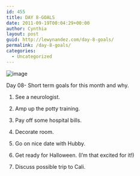 ```yaml
---
id: 455
title: DAY 8-GOALS
date: 2011-09-19T00:04:29+00:00
author: Cynthia
layout: post
guid: http://lewynandez.com/day-8-goals/
permalink: /day-8-goals/
categories:
  - Uncategorized
---
```

<img style="display:block;margin-right:auto;margin-left:auto;" alt="image" src="http://i2.wp.com/lewynandez.com/wp-content/uploads/2011/09/wpid-brain-scan_530.jpeg?w=793" data-recalc-dims="1" />

Day 08- Short term goals for this month and why.

1. See a neurologist.
  
2. Amp up the potty training.
  
3. Pay off some hospital bills.
  
4. Decorate room. 
  
5. Go on nice date with Hubby.
  
6. Get ready for Halloween. (I&#8217;m that excited for it!)
  
7. Discuss possible trip to Cali.